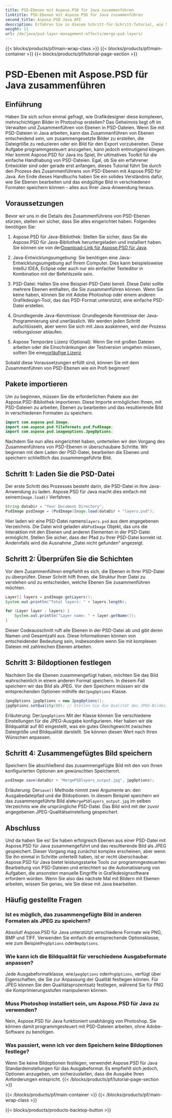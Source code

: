 ```yaml
---
title: PSD-Ebenen mit Aspose.PSD für Java zusammenführen
linktitle: PSD-Ebenen mit Aspose.PSD für Java zusammenführen
second_title: Aspose.PSD Java API
description: Erfahren Sie in diesem Schritt-für-Schritt-Tutorial, wie Sie PSD-Ebenen mit Aspose.PSD für Java zusammenführen. Perfekt für Entwickler, die Bildverarbeitungsaufgaben automatisieren möchten.
weight: 11
url: /de/java/psd-layer-management-effects/merge-psd-layers/
---
```


{{< blocks/products/pf/main-wrap-class >}}
{{< blocks/products/pf/main-container >}}
{{< blocks/products/pf/tutorial-page-section >}}

# PSD-Ebenen mit Aspose.PSD für Java zusammenführen

## Einführung

Haben Sie sich schon einmal gefragt, wie Grafikdesigner diese komplexen, mehrschichtigen Bilder in Photoshop erstellen? Das Geheimnis liegt oft im Verwalten und Zusammenführen von Ebenen in PSD-Dateien. Wenn Sie mit PSD-Dateien in Java arbeiten, kann das Zusammenführen von Ebenen entscheidend sein, um zusammengesetzte Bilder zu erstellen, die Dateigröße zu reduzieren oder ein Bild für den Export vorzubereiten. Diese Aufgabe programmgesteuert anzugehen, kann jedoch entmutigend klingen. Hier kommt Aspose.PSD für Java ins Spiel, Ihr ultimatives Toolkit für die einfache Handhabung von PSD-Dateien. Egal, ob Sie ein erfahrener Entwickler sind oder gerade erst anfangen, dieses Tutorial führt Sie durch den Prozess des Zusammenführens von PSD-Ebenen mit Aspose.PSD für Java. Am Ende dieses Handbuchs haben Sie ein solides Verständnis dafür, wie Sie Ebenen bearbeiten und das endgültige Bild in verschiedenen Formaten speichern können – alles aus Ihrer Java-Anwendung heraus.

## Voraussetzungen

Bevor wir uns in die Details des Zusammenführens von PSD-Ebenen stürzen, stellen wir sicher, dass Sie alles eingerichtet haben. Folgendes benötigen Sie:

1. Aspose.PSD für Java-Bibliothek: Stellen Sie sicher, dass Sie die Aspose.PSD für Java-Bibliothek heruntergeladen und installiert haben. Sie können sie von der[Download-Link für Aspose.PSD für Java](https://releases.aspose.com/psd/java/).

2. Java-Entwicklungsumgebung: Sie benötigen eine Java-Entwicklungsumgebung auf Ihrem Computer. Dies kann beispielsweise IntelliJ IDEA, Eclipse oder auch nur ein einfacher Texteditor in Kombination mit der Befehlszeile sein.

3. PSD-Datei: Halten Sie eine Beispiel-PSD-Datei bereit. Diese Datei sollte mehrere Ebenen enthalten, die Sie zusammenführen können. Wenn Sie keine haben, können Sie mit Adobe Photoshop oder einem anderen Grafikdesign-Tool, das das PSD-Format unterstützt, eine einfache PSD-Datei erstellen.

4. Grundlegende Java-Kenntnisse: Grundlegende Kenntnisse der Java-Programmierung sind unerlässlich. Wir werden jeden Schritt aufschlüsseln, aber wenn Sie sich mit Java auskennen, wird der Prozess reibungsloser ablaufen.

5.  Aspose Temporäre Lizenz (Optional): Wenn Sie mit großen Dateien arbeiten oder die Einschränkungen der Testversion umgehen müssen, sollten Sie eine[vorläufige Lizenz](https://purchase.aspose.com/temporary-license/).

Sobald diese Voraussetzungen erfüllt sind, können Sie mit dem Zusammenführen von PSD-Ebenen wie ein Profi beginnen!

## Pakete importieren

Um zu beginnen, müssen Sie die erforderlichen Pakete aus der Aspose.PSD-Bibliothek importieren. Diese Importe ermöglichen Ihnen, mit PSD-Dateien zu arbeiten, Ebenen zu bearbeiten und das resultierende Bild in verschiedenen Formaten zu speichern.

```java
import com.aspose.psd.Image;
import com.aspose.psd.fileformats.psd.PsdImage;
import com.aspose.psd.imageoptions.JpegOptions;
```

Nachdem Sie nun alles eingerichtet haben, unterteilen wir den Vorgang des Zusammenführens von PSD-Ebenen in überschaubare Schritte. Wir beginnen mit dem Laden der PSD-Datei, bearbeiten die Ebenen und speichern schließlich das zusammengeführte Bild.

## Schritt 1: Laden Sie die PSD-Datei

 Der erste Schritt des Prozesses besteht darin, die PSD-Datei in Ihre Java-Anwendung zu laden. Aspose.PSD für Java macht dies einfach mit seinem`Image.load()` Verfahren.

```java
String dataDir = "Your Document Directory";
PsdImage psdImage = (PsdImage)Image.load(dataDir + "layers.psd");
```

 Hier laden wir eine PSD-Datei namens`layers.psd` aus dem angegebenen Verzeichnis. Die Datei wird geladen als`PsdImage` Objekt, das uns die Interaktion mit den Ebenen und anderen Elementen in der PSD-Datei ermöglicht. Stellen Sie sicher, dass der Pfad zu Ihrer PSD-Datei korrekt ist. Andernfalls wird die Ausnahme „Datei nicht gefunden“ angezeigt.

## Schritt 2: Überprüfen Sie die Schichten

Vor dem Zusammenführen empfiehlt es sich, die Ebenen in Ihrer PSD-Datei zu überprüfen. Dieser Schritt hilft Ihnen, die Struktur Ihrer Datei zu verstehen und zu entscheiden, welche Ebenen Sie zusammenführen möchten.

```java
Layer[] layers = psdImage.getLayers();
System.out.println("Total layers: " + layers.length);

for (Layer layer : layers) {
    System.out.println("Layer name: " + layer.getName());
}
```

Dieser Codeausschnitt ruft alle Ebenen in der PSD-Datei ab und gibt deren Namen und Gesamtzahl aus. Diese Informationen können von entscheidender Bedeutung sein, insbesondere wenn Sie mit komplexen Dateien mit zahlreichen Ebenen arbeiten.

## Schritt 3: Bildoptionen festlegen

 Nachdem Sie die Ebenen zusammengefügt haben, möchten Sie das Bild wahrscheinlich in einem anderen Format speichern. In diesem Fall speichern wir das Bild als JPEG. Vor dem Speichern müssen wir die entsprechenden Optionen mithilfe der`JpegOptions` Klasse.

```java
JpegOptions jpgOptions = new JpegOptions();
jpgOptions.setQuality(80); // Stellen Sie die Qualität des JPEG-Bildes ein (0-100)
```

Erläuterung:
 Der`JpegOptions` Mit der Klasse können Sie verschiedene Einstellungen für die JPEG-Ausgabe konfigurieren. Hier haben wir die Bildqualität auf 80 eingestellt, was ein gutes Gleichgewicht zwischen Dateigröße und Bildqualität darstellt. Sie können diesen Wert nach Ihren Wünschen anpassen.

## Schritt 4: Zusammengefügtes Bild speichern

Speichern Sie abschließend das zusammengefügte Bild mit den von Ihnen konfigurierten Optionen am gewünschten Speicherort.

```java
psdImage.save(dataDir + "MergePSDlayers_output.jpg", jpgOptions);
```

Erläuterung:
 Der`save()` Methode nimmt zwei Argumente an: den Ausgabedateipfad und die Bildoptionen. In diesem Beispiel speichern wir das zusammengeführte Bild als`MergePSDlayers_output.jpg` im selben Verzeichnis wie die ursprüngliche PSD-Datei. Das Bild wird mit der zuvor angegebenen JPEG-Qualitätseinstellung gespeichert.

## Abschluss

Und da haben Sie es! Sie haben erfolgreich Ebenen aus einer PSD-Datei mit Aspose.PSD für Java zusammengeführt und das resultierende Bild als JPEG gespeichert. Dieser Vorgang mag zunächst komplex erscheinen, aber wenn Sie ihn einmal in Schritte unterteilt haben, ist er recht überschaubar. Aspose.PSD für Java bietet leistungsstarke Tools zur programmgesteuerten Bearbeitung von PSD-Dateien und erleichtert so die Automatisierung von Aufgaben, die ansonsten manuelle Eingriffe in Grafikdesignsoftware erfordern würden. Wenn Sie also das nächste Mal mit Bildern mit Ebenen arbeiten, wissen Sie genau, wie Sie diese mit Java bearbeiten.

## Häufig gestellte Fragen

### Ist es möglich, das zusammengefügte Bild in anderen Formaten als JPEG zu speichern?
Absolut! Aspose.PSD für Java unterstützt verschiedene Formate wie PNG, BMP und TIFF. Verwenden Sie einfach die entsprechende Optionsklasse, wie zum Beispiel`PngOptions` oder`BmpOptions`.

### Wie kann ich die Bildqualität für verschiedene Ausgabeformate anpassen?
 Jede Ausgabeformatklasse, wie`JpegOptions` oder`PngOptions`, verfügt über Eigenschaften, die Sie zur Anpassung der Qualität festlegen können. Für JPEG können Sie den Qualitätsprozentsatz festlegen, während Sie für PNG die Komprimierungsstufen manipulieren können.

### Muss Photoshop installiert sein, um Aspose.PSD für Java zu verwenden?
Nein, Aspose.PSD für Java funktioniert unabhängig von Photoshop. Sie können damit programmgesteuert mit PSD-Dateien arbeiten, ohne Adobe-Software zu benötigen.

### Was passiert, wenn ich vor dem Speichern keine Bildoptionen festlege?
Wenn Sie keine Bildoptionen festlegen, verwendet Aspose.PSD für Java Standardeinstellungen für das Ausgabeformat. Es empfiehlt sich jedoch, Optionen anzugeben, um sicherzustellen, dass die Ausgabe Ihren Anforderungen entspricht.
{{< /blocks/products/pf/tutorial-page-section >}}

{{< /blocks/products/pf/main-container >}}
{{< /blocks/products/pf/main-wrap-class >}}

{{< blocks/products/products-backtop-button >}}
